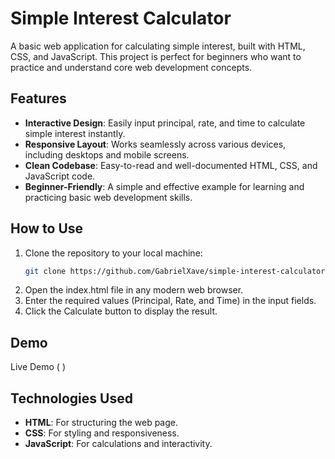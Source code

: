 # Simple Interest Calculator

A basic web application for calculating simple interest, built with HTML, CSS, and JavaScript. This project is perfect for beginners who want to practice and understand core web development concepts.

## Features

- **Interactive Design**: Easily input principal, rate, and time to calculate simple interest instantly.
- **Responsive Layout**: Works seamlessly across various devices, including desktops and mobile screens.
- **Clean Codebase**: Easy-to-read and well-documented HTML, CSS, and JavaScript code.
- **Beginner-Friendly**: A simple and effective example for learning and practicing basic web development skills.

## How to Use

1. Clone the repository to your local machine:
   ```bash
   git clone https://github.com/GabrielXave/simple-interest-calculator.git
2. Open the index.html file in any modern web browser.
3. Enter the required values (Principal, Rate, and Time) in the input fields.
4. Click the Calculate button to display the result.

## Demo

Live Demo ( )

## Technologies Used

- **HTML**: For structuring the web page.
- **CSS**: For styling and responsiveness.
- **JavaScript**: For calculations and interactivity.

